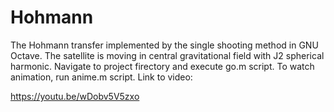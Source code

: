 # Hohmann
The Hohmann transfer implemented by the single shooting method in GNU Octave. The satellite is moving in central gravitational field with J2 spherical harmonic.
Navigate to project firectory and execute go.m script. To watch animation, run anime.m script.
Link to video:

https://youtu.be/wDobv5V5zxo
